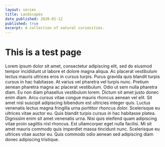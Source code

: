 ```yaml
---
layout: series
title: Landscapes
date_published: 2020-01-12
published: true
excerpt: A collection of natural curiosities.
---
```


# This is a test page

Lorem ipsum dolor sit amet, consectetur adipiscing elit, sed do eiusmod tempor incididunt ut labore et dolore magna aliqua. Ac placerat vestibulum lectus mauris ultrices eros in cursus turpis. Purus gravida quis blandit turpis cursus in hac habitasse. At varius vel pharetra vel turpis nunc. Pretium aenean pharetra magna ac placerat vestibulum. Odio ut sem nulla pharetra diam. Eu non diam phasellus vestibulum lorem. Dictum sit amet justo donec enim diam. Arcu cursus vitae congue mauris rhoncus aenean vel elit. Sit amet nisl suscipit adipiscing bibendum est ultricies integer quis. Luctus venenatis lectus magna fringilla urna porttitor rhoncus dolor. Scelerisque eu ultrices vitae auctor eu. Quis blandit turpis cursus in hac habitasse platea. Dignissim enim sit amet venenatis urna. Nisi quis eleifend quam adipiscing vitae proin sagittis nisl rhoncus. Est ullamcorper eget nulla facilisi. Mi sit amet mauris commodo quis imperdiet massa tincidunt nunc. Scelerisque eu ultrices vitae auctor eu. Quis commodo odio aenean sed adipiscing diam donec adipiscing tristique.
